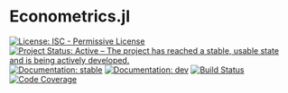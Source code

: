 # Econometrics.jl

[![License: ISC - Permissive License](https://img.shields.io/badge/License-ISC-green.svg)](https://img.shields.io/badge/License-ISC-green.svg)
[![Project Status: Active – The project has reached a stable, usable state and is being actively developed.](https://www.repostatus.org/badges/latest/active.svg)](https://www.repostatus.org/#active)
[![Documentation: stable](https://img.shields.io/badge/docs-stable-blue.svg)](https://nosferican.github.io/Econometrics.jl/stable)
[![Documentation: dev](https://img.shields.io/badge/docs-dev-blue.svg)](https://nosferican.github.io/Econometrics.jl/dev)
[![Build Status](https://travis-ci.com/Nosferican/Econometrics.jl.svg?branch=master)](https://travis-ci.com/Nosferican/Econometrics.jl)
[![Code Coverage](https://codecov.io/gh/Nosferican/Econometrics.jl/branch/master/graph/badge.svg)](https://codecov.io/gh/Nosferican/Econometrics.jl)
